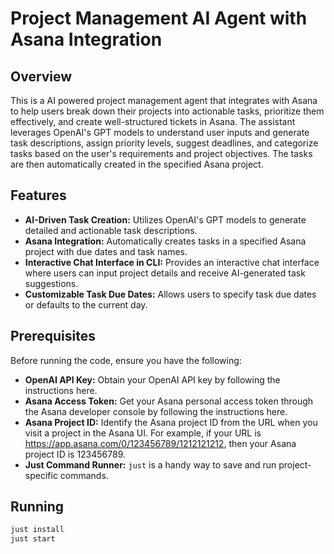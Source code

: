 # Project Management AI Agent with Asana Integration

## Overview

This is a AI powered project management agent that integrates with Asana to help users break down their projects into actionable tasks, prioritize them effectively, and create well-structured tickets in Asana. The assistant leverages OpenAI's GPT models to understand user inputs and generate task descriptions, assign priority levels, suggest deadlines, and categorize tasks based on the user's requirements and project objectives. The tasks are then automatically created in the specified Asana project.

## Features

- **AI-Driven Task Creation:** Utilizes OpenAI's GPT models to generate detailed and actionable task descriptions.
- **Asana Integration:** Automatically creates tasks in a specified Asana project with due dates and task names.
- **Interactive Chat Interface in CLI:** Provides an interactive chat interface where users can input project details and receive AI-generated task suggestions.
- **Customizable Task Due Dates:** Allows users to specify task due dates or defaults to the current day.

## Prerequisites

Before running the code, ensure you have the following:

- **OpenAI API Key:** Obtain your OpenAI API key by following the instructions here.
- **Asana Access Token:** Get your Asana personal access token through the Asana developer console by following the instructions here.
- **Asana Project ID:** Identify the Asana project ID from the URL when you visit a project in the Asana UI. For example, if your URL is https://app.asana.com/0/123456789/1212121212, then your Asana project ID is 123456789.
- **Just Command Runner:** `just` is a handy way to save and run project-specific commands.

## Running

```bash
just install
just start
```
